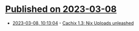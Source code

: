# [Published on 2023-03-08](index.md)

* [2023-03-08, 10:13:04](https://lobste.rs/s/7lipts/cachix_1_3_nix_uploads_unleashed) - [Cachix 1.3: Nix Uploads unleashed](https://blog.cachix.org/posts/2023-03-08-cachix-1-3-uploads-unleashed/)
